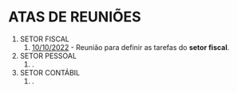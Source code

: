 # ATAS DE REUNIÕES

 1. SETOR FISCAL
    1. [10/10/2022](./20221010_ata_de_reuniao.html) - Reunião para definir as tarefas do **setor fiscal**.
 2. SETOR PESSOAL
    1. .
 3. SETOR CONTÁBIL
    1. .